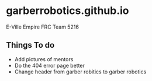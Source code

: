 # garberrobotics.github.io
E-Ville Empire FRC Team 5216


## Things To do
* Add pictures of mentors
* Do the 404 error page better
* Change header from garber robitics to garber robotics
